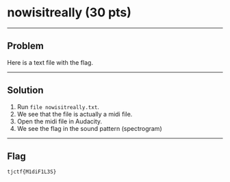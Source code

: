 # nowisitreally (30 pts)

---

## Problem
Here is a text file with the flag. 

---

## Solution
1) Run `file nowisitreally.txt`.
2) We see that the file is actually a midi file.
3) Open the midi file in Audacity.
4) We see the flag in the sound pattern (spectrogram)

---

## Flag
`tjctf{M1diF1L3S}`